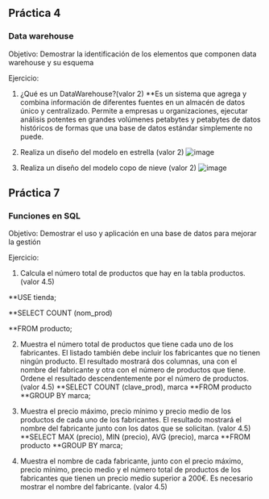 
## Práctica 4
### Data warehouse

Objetivo: Demostrar la identificación de los elementos que componen data warehouse y
su esquema

Ejercicio:

1. ¿Qué es un DataWarehouse?(valor 2)
**Es un sistema que agrega y combina información de diferentes fuentes en un almacén de datos único y centralizado. Permite a empresas u organizaciones, ejecutar análisis potentes en grandes volúmenes petabytes y petabytes de datos históricos de formas que una base de datos estándar simplemente no puede.

2. Realiza un diseño del modelo en estrella (valor 2)
![image](https://user-images.githubusercontent.com/99224635/177055262-8a7f74bd-8ad9-448d-93da-2154993ff565.png)


3. Realiza un diseño del modelo copo de nieve (valor 2)
![image](https://user-images.githubusercontent.com/99224635/177055299-d6764383-1365-49f8-9a42-1d122afacfd0.png)


## Práctica 7
### Funciones en SQL
Objetivo: Demostrar el uso y aplicación en una base de datos para mejorar la gestión

Ejercicio:

1. Calcula el número total de productos que hay en la tabla productos. (valor 4.5)

**USE tienda;

**SELECT COUNT (nom_prod)

**FROM producto;

2. Muestra el número total de productos que tiene cada uno de los fabricantes. El listado
también debe incluir los fabricantes que no tienen ningún producto. El resultado
mostrará dos columnas, una con el nombre del fabricante y otra con el número de
productos que tiene. Ordene el resultado descendentemente por el número de
productos. (valor 4.5)
**SELECT COUNT (clave_prod), marca 
**FROM producto
**GROUP BY marca;

3. Muestra el precio máximo, precio mínimo y precio medio de los productos de cada
uno de los fabricantes. El resultado mostrará el nombre del fabricante junto con los
datos que se solicitan. (valor 4.5)
**SELECT MAX (precio), MIN (precio), AVG (precio), marca
**FROM producto
**GROUP BY marca;


4. Muestra el nombre de cada fabricante, junto con el precio máximo, precio mínimo,
precio medio y el número total de productos de los fabricantes que tienen un precio
medio superior a 200€. Es necesario mostrar el nombre del fabricante. (valor 4.5)


